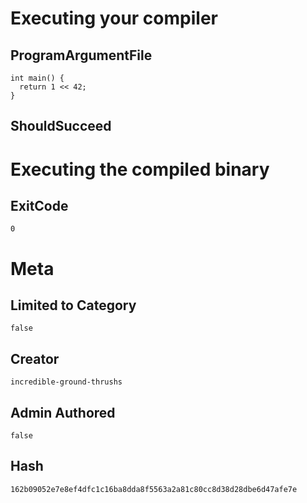 # Executing your compiler

## ProgramArgumentFile

```
int main() {
  return 1 << 42;
}
```

## ShouldSucceed

# Executing the compiled binary

## ExitCode

```
0
```

# Meta

## Limited to Category

```
false
```

## Creator

```
incredible-ground-thrushs
```

## Admin Authored

```
false
```

## Hash

```
162b09052e7e8ef4dfc1c16ba8dda8f5563a2a81c80cc8d38d28dbe6d47afe7e
```
